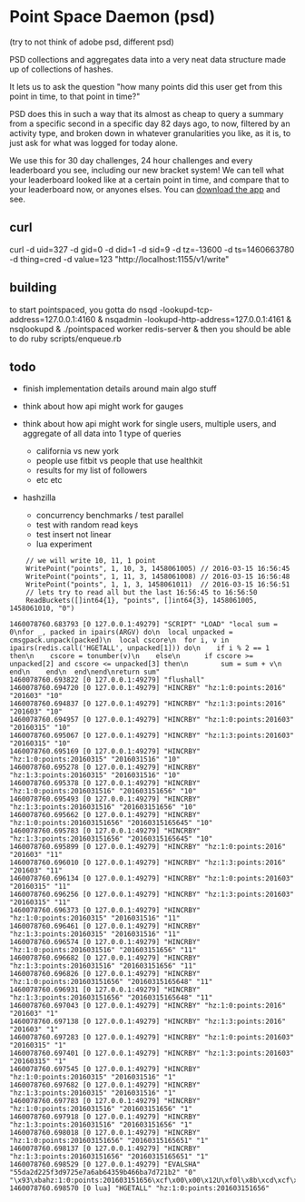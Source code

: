 
# Point Space Daemon (psd)

(try to not think of adobe psd, different psd)

PSD collections and aggregates data into a very neat data 
structure made up of collections of hashes.  

It lets us to ask the question "how many points did this user get from 
this point in time, to that point in time?"

PSD does this in such a way that its almost as cheap to query a summary 
from a specific second in a specific day 82 days ago, to now, filtered 
by an activity type, and broken down in whatever granularities you like, 
as it is, to just ask for what was logged for today alone.

We use this for 30 day challenges, 24 hour challenges and every leaderboard 
you see, including our new bracket system! We can tell what your leaderboard
looked like at a certain point in time, and compare that to your leaderboard 
now, or anyones elses. You can [download the app](http://activity.club) and see.




















## curl
curl -d uid=327 -d gid=0 -d did=1 -d sid=9 -d tz=-13600 -d ts=1460663780 -d thing=cred -d value=123 "http://localhost:1155/v1/write"

## building

to start pointspaced, you gotta do
nsqd -lookupd-tcp-address=127.0.0.1:4160 &
nsqadmin -lookupd-http-address=127.0.0.1:4161 &
nsqlookupd &
./pointspaced worker
redis-server &
then you should be able to do ruby scripts/enqueue.rb


## todo

* finish implementation details around main algo stuff
* think about how api might work for gauges
* think about how api might work for single users, multiple users, and aggregate of all data into 1 type of queries
    * california vs new york
    * people use fitbit vs people that use healthkit
    * results for my list of followers
    * etc etc


* hashzilla
  * concurrency benchmarks / test parallel
  * test with random read keys
  * test insert not linear
  * lua experiment

```
	// we will write 10, 11, 1 point
	WritePoint("points", 1, 10, 3, 1458061005) // 2016-03-15 16:56:45
	WritePoint("points", 1, 11, 3, 1458061008) // 2016-03-15 16:56:48
	WritePoint("points", 1, 1, 3, 1458061011)  // 2016-03-15 16:56:51
	// lets try to read all but the last 16:56:45 to 16:56:50
	ReadBuckets([]int64{1}, "points", []int64{3}, 1458061005, 1458061010, "0")
```
```
1460078760.683793 [0 127.0.0.1:49279] "SCRIPT" "LOAD" "local sum = 0\nfor _, packed in ipairs(ARGV) do\n  local unpacked = cmsgpack.unpack(packed)\n  local cscore\n  for i, v in ipairs(redis.call('HGETALL', unpacked[1])) do\n    if i % 2 == 1 then\n    cscore = tonumber(v)\n    else\n      if cscore >= unpacked[2] and cscore <= unpacked[3] then\n        sum = sum + v\n      end\n    end\n  end\nend\nreturn sum"
1460078760.693822 [0 127.0.0.1:49279] "flushall"
1460078760.694720 [0 127.0.0.1:49279] "HINCRBY" "hz:1:0:points:2016" "201603" "10"
1460078760.694837 [0 127.0.0.1:49279] "HINCRBY" "hz:1:3:points:2016" "201603" "10"
1460078760.694957 [0 127.0.0.1:49279] "HINCRBY" "hz:1:0:points:201603" "20160315" "10"
1460078760.695067 [0 127.0.0.1:49279] "HINCRBY" "hz:1:3:points:201603" "20160315" "10"
1460078760.695169 [0 127.0.0.1:49279] "HINCRBY" "hz:1:0:points:20160315" "2016031516" "10"
1460078760.695278 [0 127.0.0.1:49279] "HINCRBY" "hz:1:3:points:20160315" "2016031516" "10"
1460078760.695378 [0 127.0.0.1:49279] "HINCRBY" "hz:1:0:points:2016031516" "201603151656" "10"
1460078760.695493 [0 127.0.0.1:49279] "HINCRBY" "hz:1:3:points:2016031516" "201603151656" "10"
1460078760.695662 [0 127.0.0.1:49279] "HINCRBY" "hz:1:0:points:201603151656" "20160315165645" "10"
1460078760.695783 [0 127.0.0.1:49279] "HINCRBY" "hz:1:3:points:201603151656" "20160315165645" "10"
1460078760.695899 [0 127.0.0.1:49279] "HINCRBY" "hz:1:0:points:2016" "201603" "11"
1460078760.696010 [0 127.0.0.1:49279] "HINCRBY" "hz:1:3:points:2016" "201603" "11"
1460078760.696134 [0 127.0.0.1:49279] "HINCRBY" "hz:1:0:points:201603" "20160315" "11"
1460078760.696256 [0 127.0.0.1:49279] "HINCRBY" "hz:1:3:points:201603" "20160315" "11"
1460078760.696373 [0 127.0.0.1:49279] "HINCRBY" "hz:1:0:points:20160315" "2016031516" "11"
1460078760.696461 [0 127.0.0.1:49279] "HINCRBY" "hz:1:3:points:20160315" "2016031516" "11"
1460078760.696574 [0 127.0.0.1:49279] "HINCRBY" "hz:1:0:points:2016031516" "201603151656" "11"
1460078760.696682 [0 127.0.0.1:49279] "HINCRBY" "hz:1:3:points:2016031516" "201603151656" "11"
1460078760.696826 [0 127.0.0.1:49279] "HINCRBY" "hz:1:0:points:201603151656" "20160315165648" "11"
1460078760.696931 [0 127.0.0.1:49279] "HINCRBY" "hz:1:3:points:201603151656" "20160315165648" "11"
1460078760.697043 [0 127.0.0.1:49279] "HINCRBY" "hz:1:0:points:2016" "201603" "1"
1460078760.697138 [0 127.0.0.1:49279] "HINCRBY" "hz:1:3:points:2016" "201603" "1"
1460078760.697283 [0 127.0.0.1:49279] "HINCRBY" "hz:1:0:points:201603" "20160315" "1"
1460078760.697401 [0 127.0.0.1:49279] "HINCRBY" "hz:1:3:points:201603" "20160315" "1"
1460078760.697545 [0 127.0.0.1:49279] "HINCRBY" "hz:1:0:points:20160315" "2016031516" "1"
1460078760.697682 [0 127.0.0.1:49279] "HINCRBY" "hz:1:3:points:20160315" "2016031516" "1"
1460078760.697783 [0 127.0.0.1:49279] "HINCRBY" "hz:1:0:points:2016031516" "201603151656" "1"
1460078760.697918 [0 127.0.0.1:49279] "HINCRBY" "hz:1:3:points:2016031516" "201603151656" "1"
1460078760.698018 [0 127.0.0.1:49279] "HINCRBY" "hz:1:0:points:201603151656" "20160315165651" "1"
1460078760.698137 [0 127.0.0.1:49279] "HINCRBY" "hz:1:3:points:201603151656" "20160315165651" "1"
1460078760.698529 [0 127.0.0.1:49279] "EVALSHA" "55da2d225f3d9725e7a6ab64359b466ba7d721b2" "0" "\x93\xbahz:1:0:points:201603151656\xcf\x00\x00\x12U\xf0l\x8b\xcd\xcf\x00\x00\x12U\xf0l\x8b\xd2"
1460078760.698570 [0 lua] "HGETALL" "hz:1:0:points:201603151656"
```
